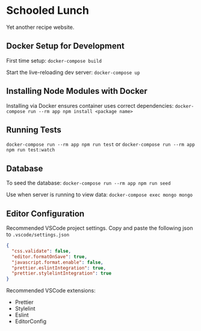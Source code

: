 # Schooled Lunch

Yet another recipe website.

## Docker Setup for Development

First time setup:
`docker-compose build`

Start the live-reloading dev server:
`docker-compose up`

## Installing Node Modules with Docker

Installing via Docker ensures container uses correct dependencies:
`docker-compose run --rm app npm install <package name>`

## Running Tests

`docker-compose run --rm app npm run test`
or
`docker-compose run --rm app npm run test:watch`

## Database

To seed the database:
`docker-compose run --rm app npm run seed`

Use when server is running to view data:
`docker-compose exec mongo mongo`

## Editor Configuration

Recommended VSCode project settings. Copy and paste the following json to `.vscode/settings.json`

```json
{
  "css.validate": false,
  "editor.formatOnSave": true,
  "javascript.format.enable": false,
  "prettier.eslintIntegration": true,
  "prettier.stylelintIntegration": true
}
```

Recommended VSCode extensions:

- Prettier
- Stylelint
- Eslint
- EditorConfig
